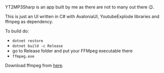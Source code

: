 YT2MP3Sharp is an app built by me as there are not to many out there :wink:.

This is just an UI written in C# with AvaloniaUI, YoutubeExplode libraries and ffmpeg as dependency.

To build do:
- ```dotnet restore```
- ```dotnet build -c Release```
- go to Release folder and put your FFMpeg executable there
- ``` ffmpeg.exe ```


Download ffmpeg from [here](https://www.ffmpeg.org/download.html).

